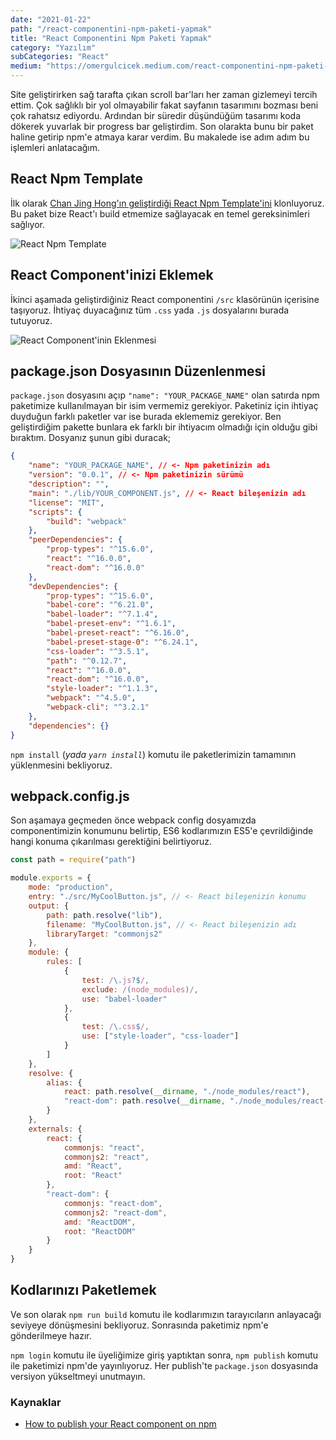 ```yaml
---
date: "2021-01-22"
path: "/react-componentini-npm-paketi-yapmak"
title: "React Componentini Npm Paketi Yapmak"
category: "Yazılım"
subCategories: "React"
medium: "https://omergulcicek.medium.com/react-componentini-npm-paketi-yapmak-5ff4dbefc189"
---
```


Site geliştirirken sağ tarafta çıkan scroll bar'ları her zaman gizlemeyi tercih ettim. Çok sağlıklı bir yol olmayabilir fakat sayfanın tasarımını bozması beni çok rahatsız ediyordu. Ardından bir süredir düşündüğüm tasarımı koda dökerek yuvarlak bir progress bar geliştirdim. Son olarakta bunu bir paket haline getirip npm'e atmaya karar verdim. Bu makalede ise adım adım bu işlemleri anlatacağım.

## React Npm Template

İlk olarak <a href="https://medium.com/groftware/how-to-publish-your-react-component-on-npm-9cf48d91944d" target="_blank" rel="noreferrer noopener">Chan Jing Hong'ın geliştirdiği React Npm Template'ini</a> klonluyoruz. Bu paket bize React'ı build etmemize sağlayacak en temel gereksinimleri sağlıyor.

![React Npm Template](/img/blog/2021-01-22/react-npm-template.png)

## React Component'inizi Eklemek

İkinci aşamada geliştirdiğiniz React componentini `/src` klasörünün içerisine taşıyoruz. İhtiyaç duyacağınız tüm `.css` yada `.js` dosyalarını burada tutuyoruz.

![React Component'inin Eklenmesi](/img/blog/2021-01-22/react-componentinin-eklenmesi.png)

## package.json Dosyasının Düzenlenmesi

`package.json` dosyasını açıp `"name": "YOUR_PACKAGE_NAME"` olan satırda npm paketimize kullanılmayan bir isim vermemiz gerekiyor. Paketiniz için ihtiyaç duyduğun farklı paketler var ise burada eklememiz gerekiyor. Ben geliştirdiğim pakette bunlara ek farklı bir ihtiyacım olmadığı için olduğu gibi bıraktım. Dosyanız şunun gibi duracak;

```json
{
	"name": "YOUR_PACKAGE_NAME", // <- Npm paketinizin adı
	"version": "0.0.1", // <- Npm paketinizin sürümü
	"description": "",
	"main": "./lib/YOUR_COMPONENT.js", // <- React bileşenizin adı
	"license": "MIT",
	"scripts": {
		"build": "webpack"
	},
	"peerDependencies": {
		"prop-types": "^15.6.0",
		"react": "^16.0.0",
		"react-dom": "^16.0.0"
	},
	"devDependencies": {
		"prop-types": "^15.6.0",
		"babel-core": "^6.21.0",
		"babel-loader": "^7.1.4",
		"babel-preset-env": "^1.6.1",
		"babel-preset-react": "^6.16.0",
		"babel-preset-stage-0": "^6.24.1",
		"css-loader": "^3.5.1",
		"path": "^0.12.7",
		"react": "^16.0.0",
		"react-dom": "^16.0.0",
		"style-loader": "^1.1.3",
		"webpack": "^4.5.0",
		"webpack-cli": "^3.2.1"
	},
	"dependencies": {}
}
```

`npm install` (_yada `yarn install`_) komutu ile paketlerimizin tamamının yüklenmesini bekliyoruz.

## webpack.config.js

Son aşamaya geçmeden önce webpack config dosyamızda componentimizin konumunu belirtip, ES6 kodlarımızın ES5'e çevrildiğinde hangi konuma çıkarılması gerektiğini belirtiyoruz.

```js
const path = require("path")

module.exports = {
	mode: "production",
	entry: "./src/MyCoolButton.js", // <- React bileşenizin konumu
	output: {
		path: path.resolve("lib"),
		filename: "MyCoolButton.js", // <- React bileşenizin adı
		libraryTarget: "commonjs2"
	},
	module: {
		rules: [
			{
				test: /\.js?$/,
				exclude: /(node_modules)/,
				use: "babel-loader"
			},
			{
				test: /\.css$/,
				use: ["style-loader", "css-loader"]
			}
		]
	},
	resolve: {
		alias: {
			react: path.resolve(__dirname, "./node_modules/react"),
			"react-dom": path.resolve(__dirname, "./node_modules/react-dom")
		}
	},
	externals: {
		react: {
			commonjs: "react",
			commonjs2: "react",
			amd: "React",
			root: "React"
		},
		"react-dom": {
			commonjs: "react-dom",
			commonjs2: "react-dom",
			amd: "ReactDOM",
			root: "ReactDOM"
		}
	}
}
```

## Kodlarınızı Paketlemek

Ve son olarak `npm run build` komutu ile kodlarımızın tarayıcıların anlayacağı seviyeye dönüşmesini bekliyoruz. Sonrasında paketimiz npm'e gönderilmeye hazır.

`npm login` komutu ile üyeliğimize giriş yaptıktan sonra, `npm publish` komutu ile paketimizi npm'de yayınlıyoruz. Her publish'te `package.json` dosyasında versiyon yükseltmeyi unutmayın.

### Kaynaklar

- <a href="https://medium.com/groftware/how-to-publish-your-react-component-on-npm-9cf48d91944d" target="_blank" rel="noreferrer noopener">How to publish your React component on npm</a>
